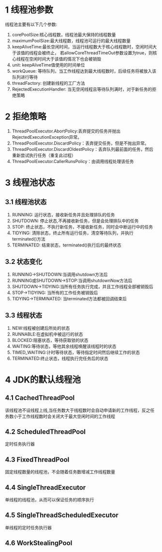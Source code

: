 # 1 线程池参数
线程池主要有以下几个参数:
1. corePoolSize:核心线程数，线程池最大保持的线程数量
2. maximumPoolSize:最大线程数，线程池可运行的最大线程数量
3. keepAliveTime:最长空闲时间，当运行线程数大于核心线程数时，空闲时间大于该值的线程会被终止，
若allowCoreThreadTimeOut参数设置为true，则核心线程在空闲时间大于该值的情况下也会被销毁
4. unit: keepAliveTime值使用的时间单位
5. workQueue: 等待队列，当工作线程达到最大线程数时，后续任务将被放入该队列进行等待
6. threadFactory: 创建新线程的工厂方法
7. RejectedExecutionHandler: 当无空闲线程且等待队列满时，对于新任务的拒绝策略
# 2 拒绝策略
1. ThreadPoolExecutor.AbortPolicy:丢弃提交的任务并抛出RejectedExecutionException异常。 
2. ThreadPoolExecutor.DiscardPolicy：丢弃提交任务，但是不抛出异常。 
3. ThreadPoolExecutor.DiscardOldestPolicy：丢弃队列最前面的任务，然后重新尝试执行任务（重复此过程）
4. ThreadPoolExecutor.CallerRunsPolicy：由调用线程处理该任务
# 3 线程池状态
## 3.1 线程池状态
1. RUNNING: 运行状态，接收新任务并且处理排队的任务
2. SHUTDOWN: 停止状态,不再接收新任务，但是会处理排队中的任务
3. STOP: 终止状态，不执行新任务，不接收新任务，同时会中断运行中的任务
4. TIDYING: 清除状态，终止所有运行任务，清空等待队列，并执行terminated()方法
5. TERMINATED: 结束状态，terminated()执行后的最终状态
## 3.2 状态变化
1. RUNNING->SHUTDOWN:当调用shutdown方法后
2. RUNNING或SHUTDOWN->STOP:当调用shutdownNow方法后
3. SHUTDOWN->TIDYING:当所有任务执行完成，并且工作线程全部被销毁后
4. STOP->TIDYING: 当所有的工作任务被销毁后
5. TIDYING->TERMINATED: 当terminated方法都被回调结束后
## 3.3 线程状态
1. NEW:线程被创建后所处的状态
2. RUNNABLE:在虚拟机中被运行的状态
3. BLOCKED:阻塞状态，等待获取锁的状态
4. WAITING:等待状态，等他其余线程唤醒该线程时的状态
5. TIMED_WAITING:计时等待状态，等待指定时间然后继续工作的状态
6. TERMINATED:终止状态，线程执行完任务后的状态
# 4 JDK的默认线程池
## 4.1 CachedThreadPool
该线程池不设线程上线,当任务数大于线程数时会自动申请新的工作线程，反之任务数小于工作线程数时会关闭大于最大空闲时间的工作线程
## 4.2 ScheduledThreadPool
定时任务执行器
## 4.3 FixedThreadPool
固定线程数量的线程池，不会随着任务数增减工作线程数量
## 4.4 SingleThreadExecutor
单线程的线程池，从而可以保证任务的顺序执行
## 4.5 SingleThreadScheduledExecutor
单线程的定时任务执行器
## 4.6 WorkStealingPool